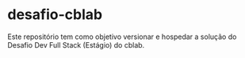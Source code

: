 # desafio-cblab
Este repositório tem como objetivo versionar e hospedar a solução do Desafio Dev Full Stack (Estágio) do cblab.
